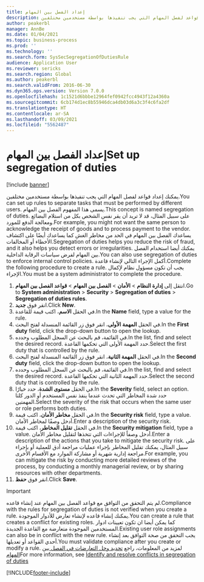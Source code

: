 ```yaml
---
title: إعداد الفصل بين المهام
description: يمكنك إعداد قواعد لفصل المهام التي يجب تنفيذها بواسطة مستخدمين مختلفين.
author: peakerbl
manager: AnnBe
ms.date: 01/04/2021
ms.topic: business-process
ms.prod: ''
ms.technology: ''
ms.search.form: SysSecSegregationOfDutiesRule
audience: Application User
ms.reviewer: sericks
ms.search.region: Global
ms.author: peakerbl
ms.search.validFrom: 2016-06-30
ms.dyn365.ops.version: Version 7.0.0
ms.openlocfilehash: 1c1521d6bbbe12964fef0942fcc4943f12a4360a
ms.sourcegitcommit: 6cb174d1ec8b55946dca4db03d6a3c3f4c6fa2df
ms.translationtype: HT
ms.contentlocale: ar-SA
ms.lasthandoff: 03/09/2021
ms.locfileid: "5562487"
---
```

# <a name="set-up-segregation-of-duties"></a><span data-ttu-id="d84c9-103">إعداد الفصل بين المهام</span><span class="sxs-lookup"><span data-stu-id="d84c9-103">Set up segregation of duties</span></span>

[!include [banner](../../includes/banner.md)]

<span data-ttu-id="d84c9-104">يمكنك إعداد قواعد لفصل المهام التي يجب تنفيذها بواسطة مستخدمين مختلفين.</span><span class="sxs-lookup"><span data-stu-id="d84c9-104">You can set up rules to separate tasks that must be performed by different users.</span></span> <span data-ttu-id="d84c9-105">يسمى هذا المفهوم الفصل بين المهام.</span><span class="sxs-lookup"><span data-stu-id="d84c9-105">This concept is named segregation of duties.</span></span> <span data-ttu-id="d84c9-106">على سبيل المثال، قد لا تريد أن يقر نفس الشخص بكل من استلام البضائع ومعالجة الدفع للمورد.</span><span class="sxs-lookup"><span data-stu-id="d84c9-106">For example, you might not want the same person to acknowledge the receipt of goods and to process payment to the vendor.</span></span> <span data-ttu-id="d84c9-107">يساعدك الفصل بين المهام في الحد من مخاطر الغش كما يساعدك أيضًا على اكتشاف الأخطاء أو المخالفات.</span><span class="sxs-lookup"><span data-stu-id="d84c9-107">Segregation of duties helps you reduce the risk of fraud, and it also helps you detect errors or irregularities.</span></span> <span data-ttu-id="d84c9-108">يمكنك أيضا استخدام الفصل بين المهام لفرض سياسات الرقابة الداخلية.</span><span class="sxs-lookup"><span data-stu-id="d84c9-108">You can also use segregation of duties to enforce internal control policies.</span></span> <span data-ttu-id="d84c9-109">أكمل الإجراء التالي لإنشاء قاعدة.</span><span class="sxs-lookup"><span data-stu-id="d84c9-109">Complete the following procedure to create a rule.</span></span> <span data-ttu-id="d84c9-110">يجب أن تكون مسؤول نظام لإكمال الإجراء.</span><span class="sxs-lookup"><span data-stu-id="d84c9-110">You must be a system administrator to complete the procedure.</span></span>

1. <span data-ttu-id="d84c9-111">انتقل إلى **إدارة النظام**  > **الأمان** > **الفصل بين المهام** > **قواعد الفصل بين المهام**.</span><span class="sxs-lookup"><span data-stu-id="d84c9-111">Go to **System administration** > **Security** > **Segregation of duties** > **Segregation of duties rules**.</span></span>
2. <span data-ttu-id="d84c9-112">انقر فوق **جديد**.</span><span class="sxs-lookup"><span data-stu-id="d84c9-112">Click **New**.</span></span>
3. <span data-ttu-id="d84c9-113">في الحقل **الاسم**، اكتب قيمة للقاعدة.</span><span class="sxs-lookup"><span data-stu-id="d84c9-113">In the **Name** field, type a value for the rule.</span></span>
4. <span data-ttu-id="d84c9-114">في الحقل **المهمة الأولى**، انقر فوق زر القائمة المنسدلة لفتح البحث.</span><span class="sxs-lookup"><span data-stu-id="d84c9-114">In the **First duty** field, click the drop-down button to open the lookup.</span></span>
5. <span data-ttu-id="d84c9-115">في القائمة، قم بالبحث عن السجل المطلوب وحدده.</span><span class="sxs-lookup"><span data-stu-id="d84c9-115">In the list, find and select the desired record.</span></span> <span data-ttu-id="d84c9-116">حدد المهمة الأولى التي تحكمها القاعدة.</span><span class="sxs-lookup"><span data-stu-id="d84c9-116">Select the first duty that is controlled by the rule.</span></span>
6. <span data-ttu-id="d84c9-117">في الحقل **المهمة الثانية**، انقر فوق زر القائمة المنسدلة لفتح البحث.</span><span class="sxs-lookup"><span data-stu-id="d84c9-117">In the **Second duty** field, click the drop-down button to open the lookup.</span></span> 
7. <span data-ttu-id="d84c9-118">في القائمة، قم بالبحث عن السجل المطلوب وحدده.</span><span class="sxs-lookup"><span data-stu-id="d84c9-118">In the list, find and select the desired record.</span></span> <span data-ttu-id="d84c9-119">حدد المهمة الثانية التي تحكمها القاعدة.</span><span class="sxs-lookup"><span data-stu-id="d84c9-119">Select the second duty that is controlled by the rule.</span></span>
10. <span data-ttu-id="d84c9-120">في الحقل **مستوى الشدة**، حدد خيارًا.</span><span class="sxs-lookup"><span data-stu-id="d84c9-120">In the **Severity** field, select an option.</span></span> <span data-ttu-id="d84c9-121">حدد شدة المخاطر التي تحدث عندما ينفذ نفس المستخدم أو الدور كلتا المهمتين.</span><span class="sxs-lookup"><span data-stu-id="d84c9-121">Select the severity of the risk that occurs when the same user or role performs both duties.</span></span>  
11. <span data-ttu-id="d84c9-122">في الحقل **مخاطر الأمان**، اكتب قيمة.</span><span class="sxs-lookup"><span data-stu-id="d84c9-122">In the **Security risk** field, type a value.</span></span> <span data-ttu-id="d84c9-123">أدخل وصفًا لمخاطر الأمان.</span><span class="sxs-lookup"><span data-stu-id="d84c9-123">Enter a description of the security risk.</span></span>  
12. <span data-ttu-id="d84c9-124">في الحقل **تقليل المخاطر**، اكتب قيمة.</span><span class="sxs-lookup"><span data-stu-id="d84c9-124">In the **Security mitigation** field, type a value.</span></span> <span data-ttu-id="d84c9-125">أدخل وصفاً للإجراءات التي تتخذها لتقليل مخاطر الأمان.</span><span class="sxs-lookup"><span data-stu-id="d84c9-125">Enter a description of the actions that you take to mitigate the security risk.</span></span> <span data-ttu-id="d84c9-126">على سبيل المثال، يمكنك تقليل المخاطر بإجراء عمليات مراجعة أدق للعملية أو بإجراء مراجعة إدارية شهرية أو مشاركة الموارد مع الأقسام الأخرى.</span><span class="sxs-lookup"><span data-stu-id="d84c9-126">For example, you can mitigate the risk by conducting more detailed reviews of the process, by conducting a monthly managerial review, or by sharing resources with other departments.</span></span>     
13. <span data-ttu-id="d84c9-127">انقر فوق **حفظ**.</span><span class="sxs-lookup"><span data-stu-id="d84c9-127">Click **Save**.</span></span>

> [!IMPORTANT] 
> <span data-ttu-id="d84c9-128">لم يتم التحقق من التوافق مع قواعد الفصل بين المهام عند إنشاء قاعده.</span><span class="sxs-lookup"><span data-stu-id="d84c9-128">Compliance with the rules for segregation of duties is not verified when you create a rule.</span></span> <span data-ttu-id="d84c9-129">يمكنك إنشاء قاعده لإنشاء تعارض للأدوار الموجودة.</span><span class="sxs-lookup"><span data-stu-id="d84c9-129">You can create a rule that creates a conflict for existing roles.</span></span> <span data-ttu-id="d84c9-130">كما يمكن أيضا ان تكون تعيينات ادوار المستخدمين الموجودة متعارضة مع القاعدة الجديدة.</span><span class="sxs-lookup"><span data-stu-id="d84c9-130">Existing user role assignments can also be in conflict with the new rule.</span></span> <span data-ttu-id="d84c9-131">يجب التحقق من صحة التوافق بعد إنشاء أحدي القواعد أو تعديلها.</span><span class="sxs-lookup"><span data-stu-id="d84c9-131">You must validate compliance after you create or modify a rule.</span></span> <span data-ttu-id="d84c9-132">لمزيد من المعلومات، راجع [تحديد وحل التعارضات في الفصل بين المهام](identify-resolve-conflicts-segregation-duties.md)</span><span class="sxs-lookup"><span data-stu-id="d84c9-132">For more information, see [Identify and resolve conflicts in segregation of duties](identify-resolve-conflicts-segregation-duties.md)</span></span>


[!INCLUDE[footer-include](../../../../includes/footer-banner.md)]